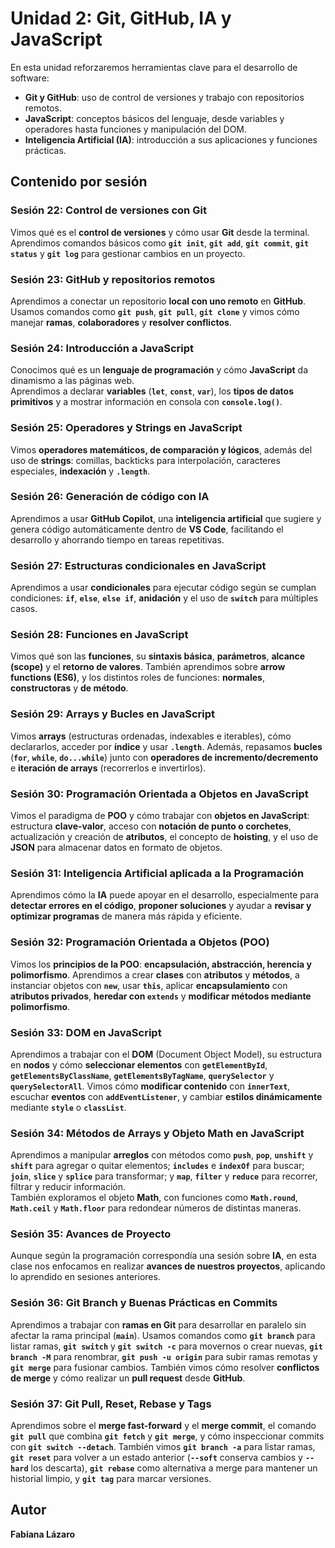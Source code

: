 # Unidad 2: Git, GitHub, IA y JavaScript

En esta unidad reforzaremos herramientas clave para el desarrollo de software:  

- **Git y GitHub**: uso de control de versiones y trabajo con repositorios remotos.  
- **JavaScript**: conceptos básicos del lenguaje, desde variables y operadores hasta funciones y manipulación del DOM.  
- **Inteligencia Artificial (IA)**: introducción a sus aplicaciones y funciones prácticas.  

## Contenido por sesión

### Sesión 22: Control de versiones con Git
Vimos qué es el **control de versiones** y cómo usar **Git** desde la terminal.  
Aprendimos comandos básicos como **`git init`**, **`git add`**, **`git commit`**, **`git status`** y **`git log`** para gestionar cambios en un proyecto.

### Sesión 23: GitHub y repositorios remotos
Aprendimos a conectar un repositorio **local con uno remoto** en **GitHub**.  
Usamos comandos como **`git push`**, **`git pull`**, **`git clone`** y vimos cómo manejar **ramas**, **colaboradores** y **resolver conflictos**.

### Sesión 24: Introducción a JavaScript
Conocimos qué es un **lenguaje de programación** y cómo **JavaScript** da dinamismo a las páginas web.  
Aprendimos a declarar **variables** (**`let`**, **`const`**, **`var`**), los **tipos de datos primitivos** y a mostrar información en consola con **`console.log()`**.

### Sesión 25: Operadores y Strings en JavaScript
Vimos **operadores matemáticos, de comparación y lógicos**, además del uso de **strings**: comillas, backticks para interpolación, caracteres especiales, **indexación** y **`.length`**.

### Sesión 26: Generación de código con IA
Aprendimos a usar **GitHub Copilot**, una **inteligencia artificial** que sugiere y genera código automáticamente dentro de **VS Code**, facilitando el desarrollo y ahorrando tiempo en tareas repetitivas.

### Sesión 27: Estructuras condicionales en JavaScript  
Aprendimos a usar **condicionales** para ejecutar código según se cumplan condiciones: **`if`**, **`else`**, **`else if`**, **anidación** y el uso de **`switch`** para múltiples casos.  

### Sesión 28: Funciones en JavaScript  
Vimos qué son las **funciones**, su **sintaxis básica**, **parámetros**, **alcance (scope)** y el **retorno de valores**. También aprendimos sobre **arrow functions (ES6)**, y los distintos roles de funciones: **normales**, **constructoras** y **de método**.  

### Sesión 29: Arrays y Bucles en JavaScript  
Vimos **arrays** (estructuras ordenadas, indexables e iterables), cómo declararlos, acceder por **índice** y usar **`.length`**. Además, repasamos **bucles** (**`for`**, **`while`**, **`do...while`**) junto con **operadores de incremento/decremento** e **iteración de arrays** (recorrerlos e invertirlos).  

### Sesión 30: Programación Orientada a Objetos en JavaScript  
Vimos el paradigma de **POO** y cómo trabajar con **objetos en JavaScript**: estructura **clave-valor**, acceso con **notación de punto o corchetes**, actualización y creación de **atributos**, el concepto de **hoisting**, y el uso de **JSON** para almacenar datos en formato de objetos.

### Sesión 31: Inteligencia Artificial aplicada a la Programación  
Aprendimos cómo la **IA** puede apoyar en el desarrollo, especialmente para **detectar errores en el código**, **proponer soluciones** y ayudar a **revisar y optimizar programas** de manera más rápida y eficiente.  

### Sesión 32: Programación Orientada a Objetos (POO)  
Vimos los **principios de la POO**: **encapsulación, abstracción, herencia y polimorfismo**. Aprendimos a crear **clases** con **atributos** y **métodos**, a instanciar objetos con **`new`**, usar **`this`**, aplicar **encapsulamiento** con **atributos privados**, **heredar con `extends`** y **modificar métodos mediante polimorfismo**.  

### Sesión 33: DOM en JavaScript  
Aprendimos a trabajar con el **DOM** (Document Object Model), su estructura en **nodos** y cómo **seleccionar elementos** con **`getElementById`**, **`getElementsByClassName`**, **`getElementsByTagName`**, **`querySelector`** y **`querySelectorAll`**. Vimos cómo **modificar contenido** con **`innerText`**, escuchar **eventos** con **`addEventListener`**, y cambiar **estilos dinámicamente** mediante **`style`** o **`classList`**.  

### Sesión 34: Métodos de Arrays y Objeto Math en JavaScript  
Aprendimos a manipular **arreglos** con métodos como **`push`**, **`pop`**, **`unshift`** y **`shift`** para agregar o quitar elementos; **`includes`** e **`indexOf`** para buscar; **`join`**, **`slice`** y **`splice`** para transformar; y **`map`**, **`filter`** y **`reduce`** para recorrer, filtrar y reducir información.  
También exploramos el objeto **Math**, con funciones como **`Math.round`**, **`Math.ceil`** y **`Math.floor`** para redondear números de distintas maneras.  

### Sesión 35: Avances de Proyecto  
Aunque según la programación correspondía una sesión sobre **IA**, en esta clase nos enfocamos en realizar **avances de nuestros proyectos**, aplicando lo aprendido en sesiones anteriores.  

### Sesión 36: Git Branch y Buenas Prácticas en Commits  
Aprendimos a trabajar con **ramas en Git** para desarrollar en paralelo sin afectar la rama principal (**`main`**). Usamos comandos como **`git branch`** para listar ramas, **`git switch`** y **`git switch -c`** para movernos o crear nuevas, **`git branch -M`** para renombrar, **`git push -u origin`** para subir ramas remotas y **`git merge`** para fusionar cambios. También vimos cómo resolver **conflictos de merge** y cómo realizar un **pull request** desde **GitHub**.  

### Sesión 37: Git Pull, Reset, Rebase y Tags  
Aprendimos sobre el **merge fast-forward** y el **merge commit**, el comando **`git pull`** que combina **`git fetch`** y **`git merge`**, y cómo inspeccionar commits con **`git switch --detach`**. También vimos **`git branch -a`** para listar ramas, **`git reset`** para volver a un estado anterior (**`--soft`** conserva cambios y **`--hard`** los descarta), **`git rebase`** como alternativa a merge para mantener un historial limpio, y **`git tag`** para marcar versiones.  

## Autor
**Fabiana Lázaro**
